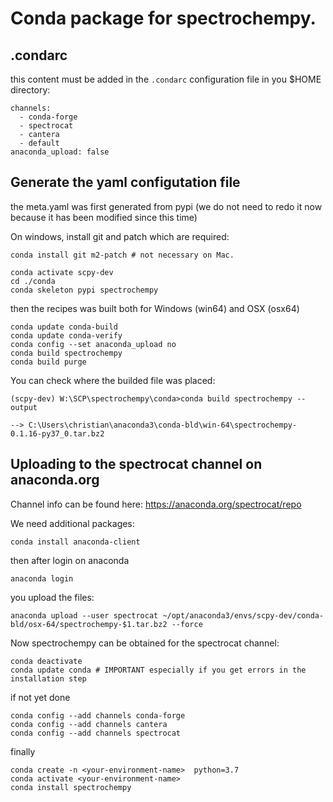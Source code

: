 Conda package for spectrochempy.
================================

.condarc
--------

this content must be added in the `.condarc` configuration 
file in you $HOME directory:

    channels:
      - conda-forge
      - spectrocat
      - cantera
      - default
    anaconda_upload: false
    
Generate the yaml configutation file
------------------------------------

the meta.yaml was first generated from pypi (we do not need to redo it now because it has been modified since this time)

On windows, install git and patch which are required:

    conda install git m2-patch # not necessary on Mac.
       
    conda activate scpy-dev 
    cd ./conda
    conda skeleton pypi spectrochempy

then the recipes was built both for Windows (win64) and OSX (osx64)

    conda update conda-build
    conda update conda-verify
    conda config --set anaconda_upload no
    conda build spectrochempy
    conda build purge
 
You can check where the builded file was placed:

    (scpy-dev) W:\SCP\spectrochempy\conda>conda build spectrochempy --output
                                              
    --> C:\Users\christian\anaconda3\conda-bld\win-64\spectrochempy-0.1.16-py37_0.tar.bz2

    
Uploading to the spectrocat channel on anaconda.org
----------------------------------------------------

Channel info can be found here: https://anaconda.org/spectrocat/repo

We need additional packages:

    conda install anaconda-client

then after login on anaconda
    
    anaconda login
    
you upload the files:

    anaconda upload --user spectrocat ~/opt/anaconda3/envs/scpy-dev/conda-bld/osx-64/spectrochempy-$1.tar.bz2 --force

Now spectrochempy can be obtained for the spectrocat channel:

    conda deactivate
    conda update conda # IMPORTANT especially if you get errors in the installation step 
    
if not yet done 

    conda config --add channels conda-forge
    conda config --add channels cantera 
    conda config --add channels spectrocat
    
finally

    conda create -n <your-environment-name>  python=3.7
    conda activate <your-environment-name>
    conda install spectrochempy
    
    
